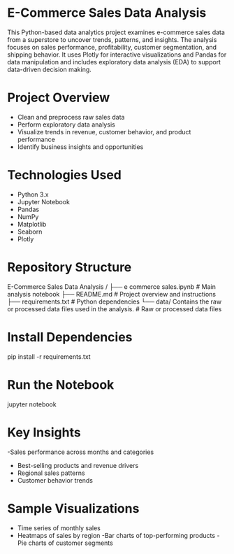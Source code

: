 # E-Commerce Sales Data Analysis

This Python-based data analytics project examines e-commerce sales data from a superstore to uncover trends, patterns, and insights. The analysis focuses on sales performance, profitability, customer segmentation, and shipping behavior. It uses Plotly for interactive visualizations and Pandas for data manipulation and includes exploratory data analysis (EDA) to support data-driven decision making.

#  Project Overview
- Clean and preprocess raw sales data  
- Perform exploratory data analysis  
- Visualize trends in revenue, customer behavior, and product performance  
- Identify business insights and opportunities  

# Technologies Used
- Python 3.x  
- Jupyter Notebook  
- Pandas  
- NumPy  
- Matplotlib  
- Seaborn  
- Plotly  

# Repository Structure
 E-Commerce Sales Data Analysis
/
├── e commerce sales.ipynb   # Main analysis notebook
├── README.md                # Project overview and instructions
├── requirements.txt         # Python dependencies
└── data/ Contains the raw or processed data files used in the analysis.        # Raw or processed data files 

# Install Dependencies
pip install -r requirements.txt

# Run the Notebook
jupyter notebook

# Key Insights
-Sales performance across months and categories
- Best-selling products and revenue drivers
- Regional sales patterns
- Customer behavior trends

# Sample Visualizations
  - Time series of monthly sales
  - Heatmaps of sales by region
  -Bar charts of top-performing products
  -Pie charts of customer segments 

  


